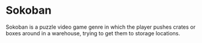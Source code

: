 # Sokoban

Sokoban is a puzzle video game genre in which the player pushes crates or boxes around in a warehouse, trying to get them to storage locations.
